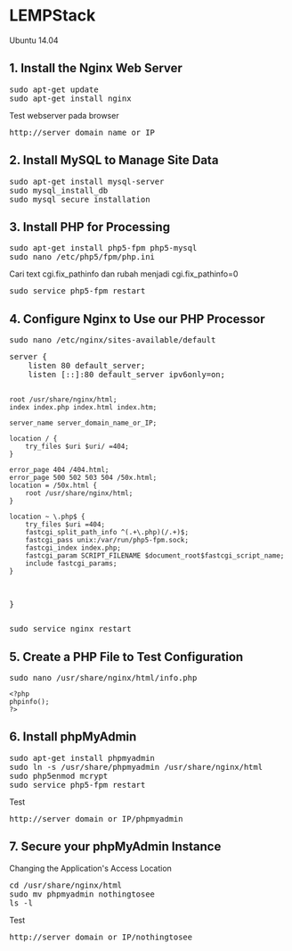 # LEMPStack
Ubuntu 14.04
</br>
<h2>1. Install the Nginx Web Server</h2>
<pre>sudo apt-get update
sudo apt-get install nginx</pre>
Test webserver pada browser
<p><pre>http://server_domain_name_or_IP</pre>
<h2>2. Install MySQL to Manage Site Data</h2>
<pre>sudo apt-get install mysql-server
sudo mysql_install_db
sudo mysql_secure_installation</pre>
<h2>3. Install PHP for Processing</h2>
<pre>sudo apt-get install php5-fpm php5-mysql
sudo nano /etc/php5/fpm/php.ini</pre>
Cari text cgi.fix_pathinfo dan rubah menjadi cgi.fix_pathinfo=0
<p><pre>sudo service php5-fpm restart</pre>
<h2>4. Configure Nginx to Use our PHP Processor</h2>
<pre>sudo nano /etc/nginx/sites-available/default</pre>
<pre>
server {
    listen 80 default_server;
    listen [::]:80 default_server ipv6only=on;

    root /usr/share/nginx/html;
    index index.php index.html index.htm;

    server_name server_domain_name_or_IP;

    location / {
        try_files $uri $uri/ =404;
    }

    error_page 404 /404.html;
    error_page 500 502 503 504 /50x.html;
    location = /50x.html {
        root /usr/share/nginx/html;
    }

    location ~ \.php$ {
        try_files $uri =404;
        fastcgi_split_path_info ^(.+\.php)(/.+)$;
        fastcgi_pass unix:/var/run/php5-fpm.sock;
        fastcgi_index index.php;
        fastcgi_param SCRIPT_FILENAME $document_root$fastcgi_script_name;
        include fastcgi_params;
    }
}
</pre>
<p><pre>sudo service nginx restart</pre>
<h2>5. Create a PHP File to Test Configuration</h2>
<pre>sudo nano /usr/share/nginx/html/info.php</pre>
<pre class="code-pre "><code langs="">&lt;?php
phpinfo();
?&gt;
</code></pre>
<h2>6. Install phpMyAdmin</h2>
<pre>sudo apt-get install phpmyadmin
sudo ln -s /usr/share/phpmyadmin /usr/share/nginx/html
sudo php5enmod mcrypt
sudo service php5-fpm restart</pre>
Test
<pre>http://server_domain_or_IP/phpmyadmin</pre>

<h2>7. Secure your phpMyAdmin Instance</h2>
Changing the Application's Access Location
<pre>cd /usr/share/nginx/html
sudo mv phpmyadmin nothingtosee
ls -l</pre>
Test
<pre>http://server_domain_or_IP/nothingtosee</pre>
